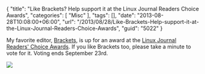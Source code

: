 {
	"title": "Like Brackets? Help support it at the Linux Journal Readers Choice Awards",
	"categories": [
		"Misc"
	],
	"tags": [],
	"date": "2013-08-28T10:08:00+06:00",
	"url": "/2013/08/28/Like-Brackets-Help-support-it-at-the-Linux-Journal-Readers-Choice-Awards",
	"guid": "5022"
}

My favorite editor, <a href="http://brackets.io">Brackets</a>, is up for an award at the <a href="http://www.linuxjournal.com/content/linux-journal-readers-choice-awards-2013">Linux Journal Readers' Choice Awards</a>. If you like Brackets too, please take a minute to vote for it. Voting ends September 23rd.

<img src="http://www.raymondcamden.com/images/Brackets-YouTube.jpg" />